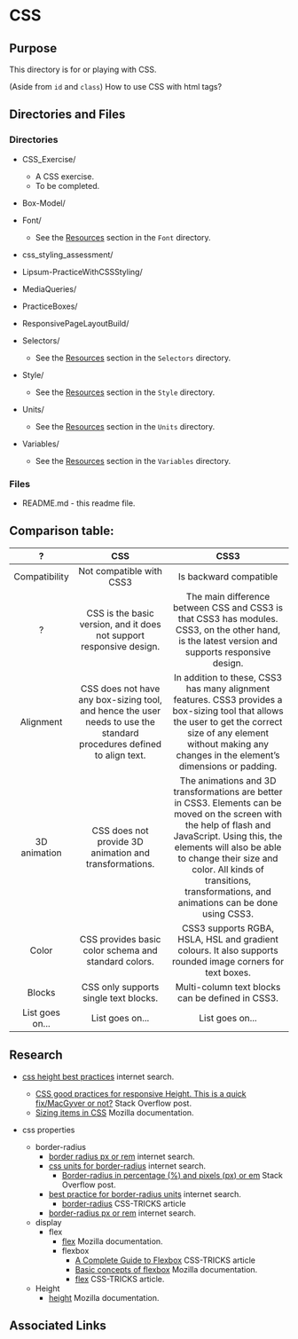 # CSS

## Purpose

This directory is for or playing with CSS.

(Aside from `id` and `class`) How to use CSS with html tags?

## Directories and Files

### Directories

- CSS_Exercise/

  - A CSS exercise.
  - To be completed.

- Box-Model/

- Font/

  - See the [Resources](https://github.com/JamieBort/LearningDirectory/tree/master/CSS/Font#resources) section in the `Font` directory.

- css_styling_assessment/

- Lipsum-PracticeWithCSSStyling/

- MediaQueries/

- PracticeBoxes/

- ResponsivePageLayoutBuild/

- Selectors/

  - See the [Resources](https://github.com/JamieBort/LearningDirectory/tree/master/CSS/Selectors#resources) section in the `Selectors` directory.

- Style/

  - See the [Resources](https://github.com/JamieBort/LearningDirectory/tree/master/CSS/Style#resources) section in the `Style` directory.

- Units/

  - See the [Resources](https://github.com/JamieBort/LearningDirectory/tree/master/CSS/Units#resources) section in the `Units` directory.

- Variables/

  - See the [Resources](https://github.com/JamieBort/LearningDirectory/tree/master/CSS/Variables#resources) section in the `Variables` directory.

### Files

- README.md - this readme file.

## Comparison table:

|        ?        |                                                          CSS                                                          |                                                                                                                                               CSS3                                                                                                                                                |
| :-------------: | :-------------------------------------------------------------------------------------------------------------------: | :-----------------------------------------------------------------------------------------------------------------------------------------------------------------------------------------------------------------------------------------------------------------------------------------------: |
|  Compatibility  |                                               Not compatible with CSS3                                                |                                                                                                                                      Is backward compatible                                                                                                                                       |
|        ?        |                         CSS is the basic version, and it does not support responsive design.                          |                                                                         The main difference between CSS and CSS3 is that CSS3 has modules. CSS3, on the other hand, is the latest version and supports responsive design.                                                                         |
|    Alignment    | CSS does not have any box-sizing tool, and hence the user needs to use the standard procedures defined to align text. |                                      In addition to these, CSS3 has many alignment features. CSS3 provides a box-sizing tool that allows the user to get the correct size of any element without making any changes in the element’s dimensions or padding.                                       |
|  3D animation   |                                CSS does not provide 3D animation and transformations.                                 | The animations and 3D transformations are better in CSS3. Elements can be moved on the screen with the help of flash and JavaScript. Using this, the elements will also be able to change their size and color. All kinds of transitions, transformations, and animations can be done using CSS3. |
|      Color      |                                 CSS provides basic color schema and standard colors.                                  |                                                                                            CSS3 supports RGBA, HSLA, HSL and gradient colours. It also supports rounded image corners for text boxes.                                                                                             |
|     Blocks      |                                         CSS only supports single text blocks.                                         |                                                                                                                         Multi-column text blocks can be defined in CSS3.                                                                                                                          |
| List goes on... |                                                    List goes on...                                                    |                                                                                                                                          List goes on...                                                                                                                                          |

## Research

- [css height best practices](https://www.google.com/search?q=css+height+best+practices&oq=css+height+best+practices&aqs=chrome..69i57j69i64.5337j0j7&sourceid=chrome&ie=UTF-8) internet search.

  - [CSS good practices for responsive Height. This is a quick fix/MacGyver or not?](https://stackoverflow.com/questions/38749086/css-good-practices-for-responsive-height-this-is-a-quick-fix-macgyver-or-not) Stack Overflow post.
  - [Sizing items in CSS](https://developer.mozilla.org/en-US/docs/Learn/CSS/Building_blocks/Sizing_items_in_CSS) Mozilla documentation.

- css properties
  - border-radius
    - [border radius px or rem](https://www.google.com/search?q=border+radius+px+or+rem&oq=border+radius+px+or+rem&aqs=chrome..69i57.9665j0j7&sourceid=chrome&ie=UTF-8) internet search.
    - [css units for border-radius](https://www.google.com/search?q=css+units+for+border-radius&oq=css+units+for+border-radius&aqs=chrome..69i57j69i64.5231j0j4&sourceid=chrome&ie=UTF-8) internet search.
      - [Border-radius in percentage (%) and pixels (px) or em](https://stackoverflow.com/questions/29966499/border-radius-in-percentage-and-pixels-px-or-em) Stack Overflow post.
    - [best practice for border-radius units](https://www.google.com/search?q=best+practice+for+border-radius+units&oq=best+practice+for+border-radius+units&aqs=chrome..69i57.7097j0j7&sourceid=chrome&ie=UTF-8) internet search.
      - [border-radius](https://css-tricks.com/almanac/properties/b/border-radius/) CSS-TRICKS article
    - [border-radius px or rem](https://www.google.com/search?q=border-radius+px+or+rem&oq=border-radius+px+or+rem&aqs=chrome..69i57.5894j0j7&sourceid=chrome&ie=UTF-8) internet search.
  - display
    - flex
      - [flex](https://developer.mozilla.org/en-US/docs/Web/CSS/flex) Mozilla documentation.
      - flexbox
        - [A Complete Guide to Flexbox](https://css-tricks.com/snippets/css/a-guide-to-flexbox/) CSS-TRICKS article
        - [Basic concepts of flexbox](https://developer.mozilla.org/en-US/docs/Web/CSS/CSS_Flexible_Box_Layout/Basic_Concepts_of_Flexbox) Mozilla documentation.
        - [flex](https://css-tricks.com/almanac/properties/f/flex/) CSS-TRICKS article.
  - Height
    - [height](https://developer.mozilla.org/en-US/docs/Web/CSS/height) Mozilla documentation.

## Associated Links
